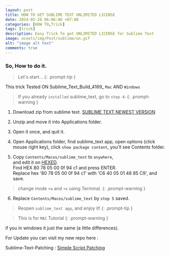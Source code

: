 ```yaml
---
layout: post
title: HOW TO GET SUBLIME TEXT UNLIMITED LICENSE
date: 2024-05-28 06:06:06 +07:00
categories: [HOW TO,Trick]
tags: [trick]
description: Easy Trick To get UNLIMITED LICENSE for Sublime Text
image: assets/img/Post/sublime/un.gif
alt: "image alt text"
comments: true
---
```


### So, How to do it.

> Let's start...
{: .prompt-tip }

This trick Tested ON Sublime_Text_Build_4169_ `Mac` AND `Windows`

> If you already `installed` sublime_text, go to `step 4`:
{: .prompt-warning }

1. Download zip from sublime text.
[SUBLIME TEXT NEWEST VERSION](https://www.sublimetext.com/download)
2. Unzip and move it into Applications folder.

3. Open it once, and quit it.

4. Open Applications folder, find sublime_text app, open options (click mouse right key), click `show package content`, you'll see Contents folder.

5. Copy `Contents/Macos/sublime_text` to `anywhere`,<br> and edit it on [HEXED](https://hexed.it/). <br> Find HEX 80 78 05 00 0f 94 c1 and press ENTER.<br> Replace hex '80 78 05 00 0f 94 c1' with 'C6 40 05 01 48 85 C9', and save.

> change mode `+w` and `+x` using Terminal.
{: .prompt-warning }

6. Replace `Contents/Macos/sublime_text` by `step 5` saved. 

> Reopen `sublime_text app`, and enjoy it!
{: .prompt-tip }

> This is for `MAC` Tutorial
{: .prompt-warning }

if you in windows it just the same (a little differences).

For Update you can visit my new repo here :

Sublime-Text-Patching : [Simple Script Patching](https://github.com/caturmahdialfurqon/Sublime-Text-Patching)